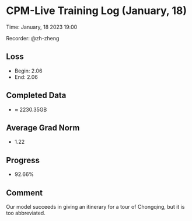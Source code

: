 
# CPM-Live Training Log (January, 18)

Time: January, 18 2023 19:00

Recorder: @zh-zheng

## Loss
- Begin: 2.06
- End: 2.06
	
## Completed Data
- $\approx$ 2230.35GB

## Average Grad Norm
- 1.22

## Progress
- 92.66%

## Comment

Our model succeeds in giving an itinerary for a tour of Chongqing, but it is too abbreviated.
